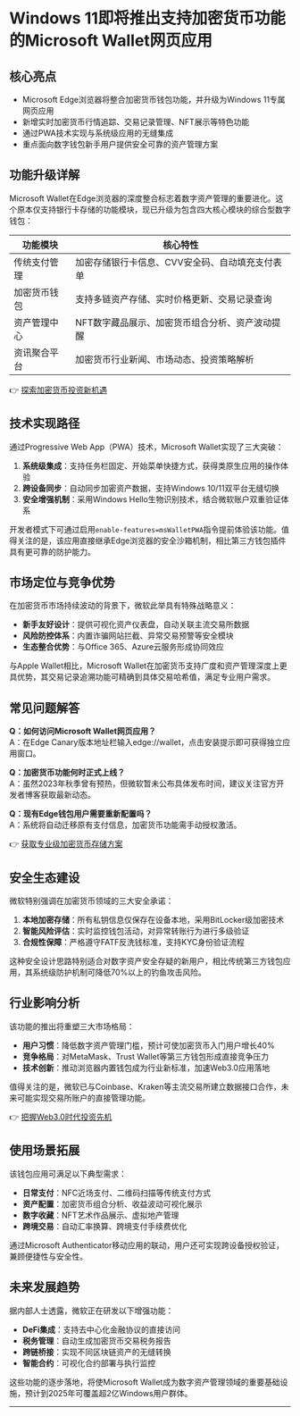# Windows 11即将推出支持加密货币功能的Microsoft Wallet网页应用

## 核心亮点
- Microsoft Edge浏览器将整合加密货币钱包功能，并升级为Windows 11专属网页应用
- 新增实时加密货币行情追踪、交易记录管理、NFT展示等特色功能
- 通过PWA技术实现与系统级应用的无缝集成
- 重点面向数字钱包新手用户提供安全可靠的资产管理方案

## 功能升级详解
Microsoft Wallet在Edge浏览器的深度整合标志着数字资产管理的重要进化。这个原本仅支持银行卡存储的功能模块，现已升级为包含四大核心模块的综合型数字钱包：

| 功能模块       | 核心特性                                                                 |
|----------------|--------------------------------------------------------------------------|
| 传统支付管理   | 加密存储银行卡信息、CVV安全码、自动填充支付表单                          |
| 加密货币钱包   | 支持多链资产存储、实时价格更新、交易记录查询                             |
| 资产管理中心   | NFT数字藏品展示、加密货币组合分析、资产波动提醒                          |
| 资讯聚合平台   | 加密货币行业新闻、市场动态、投资策略解析                                 |

👉 [探索加密货币投资新机遇](https://bit.ly/okx_welcome)

## 技术实现路径
通过Progressive Web App（PWA）技术，Microsoft Wallet实现了三大突破：
1. **系统级集成**：支持任务栏固定、开始菜单快捷方式，获得类原生应用的操作体验
2. **跨设备同步**：自动同步加密资产数据，支持Windows 10/11双平台无缝切换
3. **安全增强机制**：采用Windows Hello生物识别技术，结合微软账户双重验证体系

开发者模式下可通过启用`enable-features=msWalletPWA`指令提前体验该功能。值得关注的是，该应用直接继承Edge浏览器的安全沙箱机制，相比第三方钱包插件具有更可靠的防护能力。

## 市场定位与竞争优势
在加密货币市场持续波动的背景下，微软此举具有特殊战略意义：
- **新手友好设计**：提供可视化资产仪表盘，自动关联主流交易所数据
- **风险防控体系**：内置诈骗网站拦截、异常交易预警等安全模块
- **生态整合优势**：与Office 365、Azure云服务形成协同效应

与Apple Wallet相比，Microsoft Wallet在加密货币支持广度和资产管理深度上更具优势，其交易记录追溯功能可精确到具体交易哈希值，满足专业用户需求。

## 常见问题解答
**Q：如何访问Microsoft Wallet网页应用？**  
A：在Edge Canary版本地址栏输入edge://wallet，点击安装提示即可获得独立应用窗口。

**Q：加密货币功能何时正式上线？**  
A：虽然2023年秋季曾有预热，但微软暂未公布具体发布时间，建议关注官方开发者博客获取最新动态。

**Q：现有Edge钱包用户需要重新配置吗？**  
A：系统将自动迁移原有支付信息，加密货币功能需手动授权激活。

👉 [获取专业级加密货币存储方案](https://bit.ly/okx_welcome)

## 安全生态建设
微软特别强调在加密货币领域的三大安全承诺：
1. **本地加密存储**：所有私钥信息仅保存在设备本地，采用BitLocker级加密技术
2. **智能风险评估**：实时监控钱包活动，对异常转账行为进行多级验证
3. **合规性保障**：严格遵守FATF反洗钱标准，支持KYC身份验证流程

这种安全设计思路特别适合对数字资产安全存疑的新用户，相比传统第三方钱包应用，其系统级防护机制可降低70%以上的钓鱼攻击风险。

## 行业影响分析
该功能的推出将重塑三大市场格局：
- **用户习惯**：降低数字资产管理门槛，预计可使加密货币入门用户增长40%
- **竞争格局**：对MetaMask、Trust Wallet等第三方钱包形成直接竞争压力
- **技术创新**：推动浏览器内置钱包成为行业新标准，加速Web3.0应用落地

值得关注的是，微软已与Coinbase、Kraken等主流交易所建立数据接口合作，未来可能实现交易所账户的直接管理功能。

👉 [把握Web3.0时代投资先机](https://bit.ly/okx_welcome)

## 使用场景拓展
该钱包应用可满足以下典型需求：
- **日常支付**：NFC近场支付、二维码扫描等传统支付方式
- **资产配置**：加密货币组合分析、收益波动可视化展示
- **数字收藏**：NFT艺术作品展示、虚拟地产管理
- **跨境交易**：自动汇率换算、跨境支付手续费优化

通过Microsoft Authenticator移动应用的联动，用户还可实现跨设备授权验证，兼顾便捷性与安全性。

## 未来发展趋势
据内部人士透露，微软正在研发以下增强功能：
- **DeFi集成**：支持去中心化金融协议的直接访问
- **税务管理**：自动生成加密货币交易税务报告
- **跨链桥接**：实现不同区块链资产的无缝转换
- **智能合约**：可视化合约部署与执行监控

这些功能的逐步落地，将使Microsoft Wallet成为数字资产管理领域的重要基础设施，预计到2025年可覆盖超2亿Windows用户群体。

---
